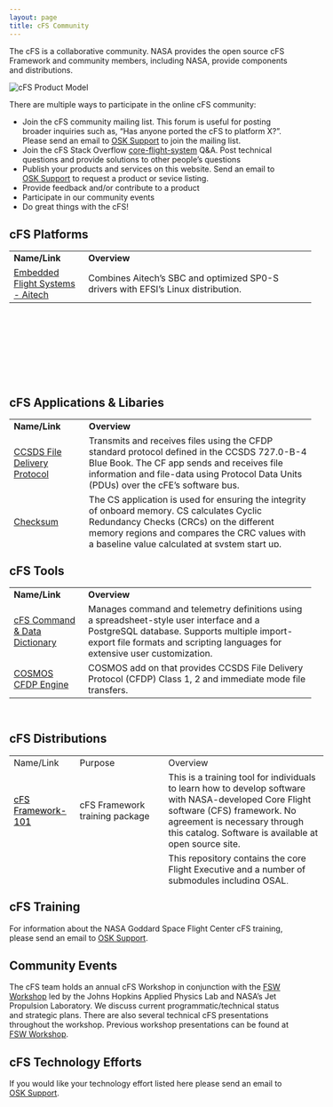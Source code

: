 ```yaml
---
layout: page
title: cFS Community
---
```


<p>The cFS is a collaborative community. NASA provides the open source cFS Framework and community members, including NASA, provide components and distributions.</p>

<p><img src="{{ site.github.url }}/img/cfs-product-model.png" alt="cFS Product Model" /></p>

There are multiple ways to participate in the online cFS community:

<ul>
  <li>Join the cFS community mailing list.  This forum is useful for posting broader inquiries such as, “Has anyone ported the cFS to platform X?”. Please send an email to <a href="mailto: {{site.email}}">OSK Support</a> to join the mailing list.</li>
  <li>Join the cFS Stack Overflow <a href="https://stackoverflow.com/questions/tagged/core-flight-system" target="_blank" rel="noopener">core-flight-system</a>  Q&A. Post technical questions and provide solutions to other people’s questions</li>
  <li>Publish your products and services on this website. Send an email to <a href="mailto: {{site.email}}">OSK Support</a> to request a product or sevice listing.</li>
  <li>Provide feedback and/or contribute to a product</li>
  <li>Participate in our community events</li>
  <li>Do great things with the cFS!</li>
</ul>

<h2>cFS Platforms</h2>

<table style="height: 231px; width: 543.8px; border-color: black;">
<tbody>
<tr style="height: 17px;">
<td style="width: 120px; height: 17px;"><strong>Name/Link</strong></td>
<td style="width: 409.8px; height: 17px;"><strong>Overview</strong></td>
</tr>
<tr style="height: 17px;">
<td style="width: 120px; height: 17px;"><a title="Embedded Flight Systems - Aitech" href="https://www.efsi.com/core-flight-system" target="_blank" rel="noopener">Embedded Flight Systems - Aitech</a></td>
<td style="width: 409.8px; height: 17px;">Combines Aitech’s SBC and optimized SP0-S drivers with  EFSI’s Linux distribution.</td>
</tr>
</tbody>
</table>

<h2>cFS Applications & Libaries</h2>

<table style="height: 231px; width: 543.8px; border-color: black;">
<tbody>
<tr style="height: 17px;">
<td style="width: 120px; height: 17px;"><strong>Name/Link</strong></td>
<td style="width: 409.8px; height: 17px;"><strong>Overview</strong></td>
</tr>
<tr style="height: 17px;">
<td style="width: 120px; height: 17px;"><a title="CCSDS File Delivery Protocol" href="https://github.com/nasa/cFE" target="_blank" rel="noopener">CCSDS File Delivery Protocol</a></td>
<td style="width: 409.8px; height: 17px;">Transmits and receives files using the CFDP standard protocol defined in the CCSDS 727.0-B-4 Blue Book. The CF app sends and receives file information and file-data using Protocol Data Units (PDUs) over the cFE&rsquo;s software bus.</td>
</tr>
<tr style="height: 17px;">
<td style="width: 120px; height: 17px;"><a title="Checksum" href="https://github.com/nasa/CS" target="_blank" rel="noopener">Checksum</a></td>
<td style="width: 409.8px; height: 17px;">The CS application is used for ensuring the integrity of onboard memory. CS calculates Cyclic Redundancy Checks (CRCs) on the different memory regions and compares the CRC values with a baseline value calculated at system start up.&nbsp;</td>
</tr>
<tr style="height: 17px;">
<td style="width: 120px; height: 17px;"><a title="Command Ingest" href="https://github.com/nasa/CFS_CI" target="_blank" rel="noopener">Command Ingest</a></td>
<td style="width: 409.8px; height: 17px;">Reads commands from an input device using the Input-Output Library and sends the commands on the software bus. </td>
</tr>
<tr style="height: 17px;">
<td style="width: 120px; height: 17px;"><a title="Data Storage" href="https://github.com/nasa/DS" target="_blank" rel="noopener">Data Storage</a></td>
<td style="width: 409.8px; height: 17px;">Stores software bus messages into user defined files.</td>
</tr>
<tr style="height: 17px;">
<td style="width: 120px; height: 17px;"><a title="External Code Interface" href="https://github.com/nasa/ECI" target="_blank" rel="noopener">External Code Interface</a></td>
<td style="width: 409.8px; height: 17px;">Software abstraction layer that allows the interfacing of externally generated mission-specific code to a cFS app via a generic set of wrapper code. The ECI enables direct integration of heritage or auto-generated code without the need for hand-written interface code.</td>
</tr>
<tr style="height: 17px;">
<td style="width: 120px; height: 17px;"><a title="File Manager" href="https://github.com/nasa/FM" target="_blank" rel="noopener">File Manager</a></td>
<td style="width: 409.8px; height: 17px;">Provides a ground interface for onboard directory and file management services.</td>
</tr>
<tr style="height: 17px;">
<td style="width: 120px; height: 17px;"><a title="Health &amp; Safety" href="https://github.com/nasa/HS" target="_blank" rel="noopener">Health &amp; Safety</a></td>
<td style="width: 409.8px; height: 17px;">Provides onboard status assessment with Application Monitoring, Event Monitoring, Hardware Watchdog Servicing, Application Execution Counter Reporting (optional), and CPU Aliveness Indication (via UART).</td>
</tr>
<tr style="height: 17px;">
<td style="width: 120px; height: 17px;"><a title="Housekeeping" href="https://github.com/nasa/HK" target="_blank" rel="noopener">Housekeeping</a></td>
<td style="width: 409.8px; height: 17px;">Builds and sends combined telemetry messages (from individual system applications) to the software bus for routing.</td>
</tr>
<tr style="height: 2.2px;">
<td style="width: 120px; height: 2.2px;"><a title="I/O Library" href="https://github.com/nasa/CFS_IO_LIB" target="_blank" rel="noopener">I/O Library</a></td>
<td style="width: 409.8px; height: 2.2px;">Collection of I/O protocol libraries used by apps such as command ingest and telemetry output.</td>
</tr>
<tr style="height: 2.2px;">
<td style="width: 120px; height: 2.2px;"><a title="Limit Checker" href="https://github.com/nasa/LC" target="_blank" rel="noopener">Limit Checker</a></td>
<td style="width: 409.8px; height: 2.2px;">Used for fault detection and correction by monitoring telemetry data and executing stored command scripts when limits exceeded.</td>
</tr>
<tr style="height: 2.2px;">
<td style="width: 120px; height: 2.2px;"><a title="Memory Dwell" href="https://github.com/nasa/MD" target="_blank" rel="noopener">Memory Dwell</a></td>
<td style="width: 409.8px; height: 2.2px;">The MD application monitors memory addresses accessed by the CPU. This task is used for both debugging and monitoring unanticipated telemetry that had not been previously defined in the system prior to deployment.</td>
</tr>
<tr style="height: 2.2px;">
<td style="width: 120px; height: 2.2px;"><a title="Memory Manager" href="https://github.com/nasa/MM" target="_blank" rel="noopener">Memory Manager</a></td>
<td style="width: 409.8px; height: 2.2px;">Provides the ability to load and dump system memory via command parameters, as well as, from files. Supports symbolic addressing.</td>
</tr>
<tr style="height: 2.2px;">
<td style="width: 120px; height: 2.2px;"><a title="Scheduler" href="https://github.com/nasa/SCH" target="_blank" rel="noopener">Scheduler</a></td>
<td style="width: 409.8px; height: 2.2px;">Generates software bus messages at user-defined time intervals. When apps synchronize their execution with the scheduled messages the system can operate in a Time Division Multiplexed (TDM) fashion with deterministic behavior.</td>
</tr>
<tr style="height: 2.2px;">
<td style="width: 120px; height: 2.2px;"><a title="Simulink Interface Layer" href="https://github.com/nasa/SIL" target="_blank" rel="noopener">Simulink Interface Layer</a></td>
<td style="width: 409.8px; height: 2.2px;">The Simulink Interface Layer (SIL) is an extension of the Simulink Coder generation tool which allows it to generate code which is compatible with the cFS ECI (External Code Interface).&nbsp;</td>
</tr>
<tr style="height: 2.2px;">
<td style="width: 120px; height: 2.2px;"><a title="Stored Command" href="https://github.com/nasa/SC" target="_blank" rel="noopener">Stored Command</a></td>
<td style="width: 409.8px; height: 2.2px;">Manage absolute and relative time tagged command sequences that are executed upon command.</td>
</tr>
<tr style="height: 2.2px;">
<td style="width: 120px; height: 2.2px;"><a title="Telemetry Output" href="https://github.com/nasa/CFS_TO" target="_blank" rel="noopener">Telemetry Output</a></td>
<td style="width: 409.8px; height: 2.2px;">Outputs software bus telemetry message to an output device using the Input-Output Library.</td>
</tr>
</tbody>
</table>

<h2>cFS Tools</h2>

<table style="height: 231px; width: 543.8px; border-color: black;">
<tbody>
<tr style="height: 17px;">
<td style="width: 120px; height: 17px;"><strong>Name/Link</strong></td>
<td style="width: 409.8px; height: 17px;"><strong>Overview</strong></td>
</tr>
<tr style="height: 17px;">
<td style="width: 120px; height: 17px;"><a title="cFS Command &amp; Data Dictionary" href="https://github.com/nasa/CCDD" target="_blank" rel="noopener">cFS Command &amp; Data Dictionary</a></td>
<td style="width: 409.8px; height: 17px;">Manages command and telemetry definitions using a spreadsheet-style user interface and a PostgreSQL database. Supports multiple import-export file formats and scripting languages for extensive user customization.</td>
</tr>
<tr style="height: 17px;">
<td style="width: 120px; height: 17px;"><a title="COSMOS CFDP Engine" href="https://github.com/edipovisiona/cfdp-engine" target="_blank" rel="noopener">COSMOS CFDP Engine</a></td>
<td style="width: 409.8px; height: 17px;">COSMOS add on that provides CCSDS File Delivery Protocol (CFDP) Class 1, 2 and immediate mode file transfers.</td>
</tr>
</tbody>
</table>

<h2>cFS Distributions</h2>

<table style="height: 231px; width: 566px; border-color: black;">
<tbody>
<tr style="height: 17px;">
<td style="width: 120px; height: 17px;">Name/Link</td>
<td style="width: 244.8px; height: 17px;">Purpose</td>
<td style="width: 606.2px; height: 17px;">Overview</td>
</tr>
<tr style="height: 17px;">
<td style="width: 120px; height: 17px;"><a title="cFS Framework-101" href="https://software.nasa.gov/software/MSC-26323-1" target="_blank" rel="noopener"><span style="color: #000000;"><span style="color: #000000;">cFS Framework-101</span></span></a></td>
<td style="width: 244.8px; height: 17px;">cFS Framework training package</td>
<td style="width: 606.2px; height: 17px;">This is a training tool for individuals to learn how to develop software with NASA-developed Core Flight software (CFS) framework. No agreement is necessary through this catalog. Software is available at open source site.</td>
</tr>
<tr style="height: 17px;">
<td style="width: 120px; height: 17px;"><span style="color: #000000;"><a title="cFS Build" href="https://github.com/nasa/cFE" target="_blank" rel="noopener">NASA Goddard cFS Build</a></span></td>
<td style="width: 244.8px; height: 17px;">Initial cFS build for a developer or a project</td>
<td style="width: 606.2px; height: 17px;">This repository contains the core Flight Executive and a number of submodules including OSAL, example &ldquo;lab&rdquo; applications, and NASA GSFC mission-ready applications. This distribution has been compiled/linked but has not been verified as an operational system.</td>
</tr>
<tr style="height: 17px;">
<td style="width: 120px; height: 17px;"><a title="NASA Operational Simulator for Small Satellites (NOS3)" href="https://github.com/nasa/nos3" target="_blank" rel="noopener"><span style="color: #000000;"><span style="color: #000000;">NASA Operational Simulator for Small Satellites (NOS3)</span></span></a></td>
<td style="width: 244.8px; height: 17px;">Provides a complete cFS system designed to support satellite flight software development throughout the project life cycle.</td>
<td style="width: 606.2px; height: 17px;">Includes<br />&bull;42 Spacecraft dynamics and visualization, NASA GSFC<br />&bull; cFS &ndash; core Flight System, NASA GSFC <br />&bull; COSMOS &ndash; Ball Aerospace<br />&bull; ITC Common &ndash; Loggers and developer tools, NASA IV&amp;V ITC <br />&bull; NOS Engine &ndash; Middleware bus simulator, NASA IV&amp;V ITC</td>
</tr>
<tr style="height: 17px;">
<td style="width: 120px; height: 17px;"><a title="OpenSatKit (OSK)" href="https://github.com/OpenSatKit/OpenSatKit/wiki" target="_blank" rel="noopener"><span style="color: #000000;"><span style="color: #000000;">OpenSatKit (OSK)</span></span></a></td>
<td style="width: 244.8px; height: 17px;">
<p>Provides a complete cFS system to help train new cFS developers and provide an initial cFS platform for a project.</p>
</td>
<td style="width: 606.2px; height: 17px;">
<p>The kit combines three open source tools to achieve these goals:</p>
<p>&bull; cFS &ndash; core Flight System, NASA GSFC <br />&bull; COSMOS &ndash; command and control platform for embedded systems, Ball Aerospace<br />&bull; 42 dynamic simulator, NASA GSFC</p>
</td>
</tr>
</tbody>
</table>

<h2>cFS Training</h2>

For information about the NASA Goddard Space Flight Center cFS training, please send an email to <a href="mailto: {{site.email}}">OSK Support</a>.

<h2>Community Events</h2>

The cFS team holds an annual cFS Workshop in conjunction with the <a href="http://flightsoftware.jhuapl.edu/" target="_blank" rel="noopener">FSW Workshop</a> led by the Johns Hopkins Applied Physics Lab and NASA’s Jet Propulsion Laboratory.  We discuss current programmatic/technical status and strategic plans. There are also several technical cFS presentations throughout the workshop. Previous workshop presentations can be found at <a href="http://flightsoftware.jhuapl.edu/" target="_blank" rel="noopener">FSW Workshop</a>.

<h2>cFS Technology Efforts</h2>

If you would like your technology effort listed here please send an email to <a href="mailto: {{site.email}}">OSK Support</a>.

